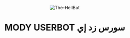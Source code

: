 <p align="center">
  <img src="https://telegra.ph/file/2e8f538cf69b77c527ce6.jpg" alt="The-HellBot">
</p>
<h1 align="center">
  <b> MODY USERBOT  سورس زد إي</b>
</h1>
